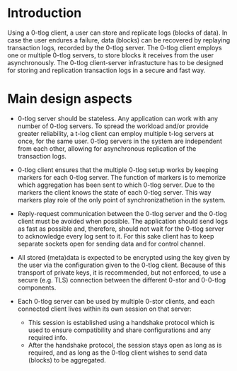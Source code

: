 # Introduction

Using a 0-tlog client, a user can store and replicate logs (blocks of data). In case the user endures a failure, data (blocks) can be recovered by replaying transaction logs, recorded by the 0-tlog server. The 0-tlog client employs one or multiple 0-tlog servers, to store blocks it receives from the user asynchronously. The 0-tlog client-server infrastucture has to be designed for storing and replication transaction logs in a secure and fast way.

# Main design aspects

- 0-tlog server should be stateless. Any application can work with any number of 0-tlog servers. To spread the workload and/or provide greater reliability, a t-log client can employ multiple t-log servers at once, for the same user. 0-tlog servers in the system are independent from each other, allowing for asynchronous replication of the transaction logs. 

- 0-tlog client ensures that the multiple 0-tlog setup works by keeping markers for each 0-tlog server. The function of markers is to memorize which aggregation has been sent to which 0-tlog server. Due to the markers the client knows the state of each 0-tlog server. This way markers play role of the only point of synchronizathetion in the system.

- Reply-request communication between the 0-tlog server and the 0-tlog client must be avoided when possible. The application should send logs as fast as possible and, therefore, should not wait for the 0-tlog server to acknowledge every log sent to it. For this sake client has to keep separate sockets open for sending data and for control channel.

- All stored (meta)data is expected to be encrypted using the key given by the user via the configuration given to the 0-tlog client. Because of this transport of private keys, it is recommended, but not enforced, to use a secure (e.g. TLS) connection between the different 0-stor and 0-0-tlog components.

- Each 0-tlog server can be used by multiple 0-stor clients, and each connected client lives within its own session on that server:
  - This session is established using a handshake protocol which is used to ensure compatibility and share configurations and any required info. 
  - After the handshake protocol, the session stays open as long as is required, and as long as the 0-tlog client wishes to send data (blocks) to be aggregated.
